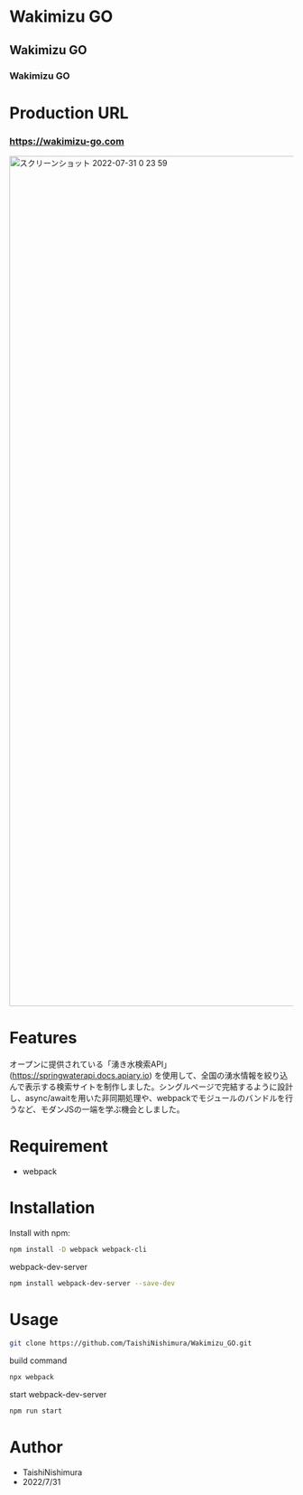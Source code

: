 # Wakimizu GO

## Wakimizu GO

### Wakimizu GO

# Production URL
### https://wakimizu-go.com
 
<img width="1506" alt="スクリーンショット 2022-07-31 0 23 59" src="https://user-images.githubusercontent.com/86339782/181923430-b3b2467e-2759-4f03-a93b-ebaa4ecb5672.png">
 
# Features
 
オープンに提供されている「湧き水検索API」 (https://springwaterapi.docs.apiary.io) を使用して、全国の湧水情報を絞り込んで表示する検索サイトを制作しました。シングルページで完結するように設計し、async/awaitを用いた非同期処理や、webpackでモジュールのバンドルを行うなど、モダンJSの一端を学ぶ機会としました。
 
# Requirement

* webpack
 
# Installation

Install with npm:
```bash
npm install -D webpack webpack-cli
```
webpack-dev-server
```bash
npm install webpack-dev-server --save-dev
```

# Usage
 
```bash
git clone https://github.com/TaishiNishimura/Wakimizu_GO.git
```
build command
```bash
npx webpack
```
start webpack-dev-server
```bash
npm run start
```
 
# Author
 
* TaishiNishimura
* 2022/7/31

